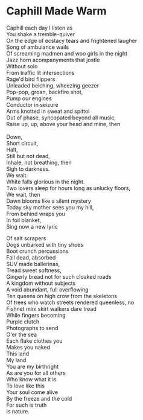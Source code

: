 # Caphill Made Warm

Caphill each day I listen as \
You shake a tremble-quiver \
On the edge of ecstacy tears and frightened laugher \
Song of ambulance wails \
Of screaming madmen and woo girls in the night \
Jazz horn acompanyments that jostle \
Without solo \
From traffic lit intersections \
Rage'd bird flippers \
Unleaded belching, wheezing geezer \
Pop-pop, groan, backfire shot, \
Pump our engines \
Conductor in seizure \
Arms knotted in sweat and spittol \
Out of phase, syncopated beyond all music, \
Raise up, up, above your head and mine, then \
\
Down, \
Short circuit, \
Halt, \
Still but not dead, \
Inhale, not breathing, then \
Sigh to darkness. \
We wait. \
White falls glorious in the night. \
Two lovers sleep for hours long as unlucky floors, \
We wait, then \
Dawn blooms like a silent mystery \
Today sky mother sees you my hill, \
From behind wraps you \
In foil blanket, \
Sing now a new lyric

Of salt scrapers \
Dogs unbarked with tiny shoes \
Boot crunch percussions \
Fall dead, absorbed \
SUV made ballerinas, \
Tread sweet softness, \
Gingerly bread not for such cloaked roads \
A kingdom without subjects \
A void abundant, full overflowing \
Ten queens on high crow from the skeletons \
Of trees who watch streets rendered queenless, no \
Fishnet mini skirt walkers dare tread \
While fingers becoming \
Purple clutch \
Photographs to send \
O'er the sea \
Each flake clothes you \
Makes you naked \
This land \
My land \
You are my birthright \
As are you for all others \
Who know what it is \
To love like this \
Your soul come alive \
By the freeze and the cold \
For such is truth \
Is nature. 